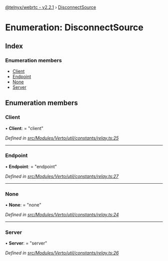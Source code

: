 [@telnyx/webrtc - v2.2.1](../README.md) › [DisconnectSource](disconnectsource.md)

# Enumeration: DisconnectSource

## Index

### Enumeration members

* [Client](disconnectsource.md#client)
* [Endpoint](disconnectsource.md#endpoint)
* [None](disconnectsource.md#none)
* [Server](disconnectsource.md#server)

## Enumeration members

###  Client

• **Client**: = "client"

*Defined in [src/Modules/Verto/util/constants/relay.ts:25](https://github.com/team-telnyx/webrtc/blob/1cfde20/packages/js/src/Modules/Verto/util/constants/relay.ts#L25)*

___

###  Endpoint

• **Endpoint**: = "endpoint"

*Defined in [src/Modules/Verto/util/constants/relay.ts:27](https://github.com/team-telnyx/webrtc/blob/1cfde20/packages/js/src/Modules/Verto/util/constants/relay.ts#L27)*

___

###  None

• **None**: = "none"

*Defined in [src/Modules/Verto/util/constants/relay.ts:24](https://github.com/team-telnyx/webrtc/blob/1cfde20/packages/js/src/Modules/Verto/util/constants/relay.ts#L24)*

___

###  Server

• **Server**: = "server"

*Defined in [src/Modules/Verto/util/constants/relay.ts:26](https://github.com/team-telnyx/webrtc/blob/1cfde20/packages/js/src/Modules/Verto/util/constants/relay.ts#L26)*
